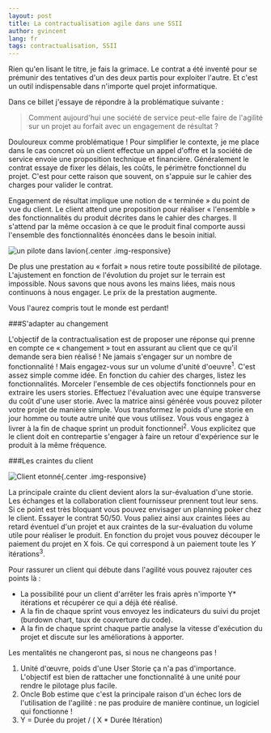 ```yaml
---
layout: post
title: La contractualisation agile dans une SSII
author: gvincent
lang: fr
tags: contractualisation, SSII
---
```


Rien qu'en lisant le titre, je fais la grimace.
Le contrat a été inventé pour se prémunir des tentatives d'un des deux partis pour exploiter l'autre.
Et c'est un outil indispensable dans n'importe quel projet informatique.


<!--more-->

Dans ce billet j'essaye de répondre à la problématique suivante :

> Comment aujourd'hui une société de service peut-elle faire de l'agilité sur un projet au forfait avec un engagement de résultat ?

Douloureux comme problématique ! Pour simplifier le contexte, je me place dans le cas concret où un client effectue un appel d'offre et la société de service envoie une proposition technique et financière. Généralement le contrat essaye de fixer les délais, les coûts, le périmètre fonctionnel du projet. C'est pour cette raison que souvent, on s'appuie sur le cahier des charges pour valider le contrat.

Engagement de résultat implique une notion de «  terminée  » du point de vue du client. Le client attend une proposition pour réaliser « l'ensemble  » des fonctionnalités du produit décrites dans le cahier des charges. Il s'attend par la même occasion à ce que le produit final comporte aussi l'ensemble des fonctionnalités énoncées dans le besoin initial.

![un pilote dans lavion](https://lh4.googleusercontent.com/-508LddosWQU/Trw4QZNiYiI/AAAAAAAABdY/OJnphuBI2r4/s800/un-pilote-dans-lavion.jpg){.center .img-responsive}

De plus une prestation au « forfait » nous retire toute possibilité de pilotage. L'ajustement en fonction de l'évolution du projet sur le terrain est impossible. Nous savons que nous avons les mains liées, mais nous continuons à nous engager. Le prix de la prestation augmente.

Vous l'aurez compris tout le monde est perdant!

###S'adapter au changement

L'objectif de la contractualisation est de proposer une réponse qui prenne en compte ce « changement » tout en assurant au client que ce qu'il demande sera bien réalisé !
Ne jamais s'engager sur un nombre de fonctionnalité ! Mais engagez-vous sur un volume d'unité d'oeuvre<sup>1</sup>. C'est assez simple comme idée. En fonction du cahier des charges, listez les fonctionnalités. Morceler l'ensemble de ces objectifs fonctionnels pour en extraire les users stories. Effectuez l'évaluation avec une équipe transverse du coût d'une user storie. Avec la matrice ainsi générée vous pouvez piloter votre projet de manière simple. Vous transformez le poids d'une storie en jour homme ou toute autre unité que vous utilisez.
Vous vous engagez à livrer à la fin de chaque sprint un produit fonctionnel<sup>2</sup>. Vous explicitez que le client doit en contrepartie s'engager à faire un retour d'expérience sur le produit à la même fréquence.

###Les craintes du client

![Client etonné](https://lh3.googleusercontent.com/-YnQ7QAvEjZE/Trw4NL7S8OI/AAAAAAAABco/tJk8GVaw94E/s400/client-e%25CC%2581tonne%25CC%2581.jpg){.center .img-responsive}

La principale crainte du client devient alors la sur-évaluation d'une storie. Les échanges et la collaboration client fournisseur prennent tout leur sens. Si ce point est très bloquant vous pouvez envisager un planning poker chez le client.
Essayer le contrat 50/50. Vous paliez ainsi aux craintes liées au retard éventuel d'un projet et aux craintes de la sur-évaluation du volume utile pour réaliser le produit. En fonction du projet vous pouvez découper le paiement du projet en X fois. Ce qui correspond à un paiement toute les *Y* itérations<sup>3</sup>.

Pour rassurer un client qui débute dans l'agilité vous pouvez rajouter ces points là  :

*   La possibilité pour un client d'arrêter les frais après n'importe Y* itérations et récupérer ce qui a déjà été réalisé.
*   A la fin de chaque sprint vous envoyez les indicateurs du suivi du projet (burdown chart, taux de couverture du code).
*   A la fin de chaque sprint chaque partie analyse la vitesse d'exécution du projet et discute sur les améliorations à apporter.

Les mentalités ne changeront pas, si nous ne changeons pas !

1. Unité d'œuvre, poids d'une User Storie ça n'a pas d'importance. L'objectif est bien de rattacher une fonctionnalité à une unité pour rendre le pilotage plus facile.
2. Oncle Bob estime que c'est la principale raison d'un échec lors de l'utilisation de l'agilité : ne pas produire de manière continue, un logiciel qui fonctionne !
3. Y = Durée du projet / ( X * Durée Itération)